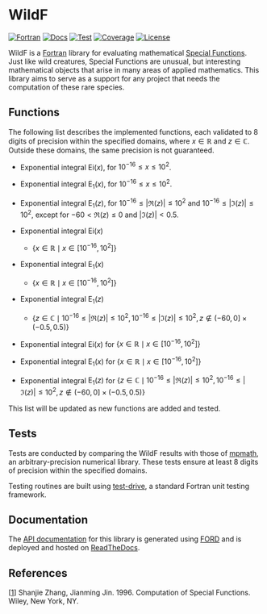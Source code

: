 # WildF

[![Fortran][Fortran Badge]][Fortran Website]
[![Docs][Docs Badge]][Docs Website]
[![Test][Test Badge]][Test Workflow]
[![Coverage][Coverage Badge]][Coverage Website]
[![License][License Badge]][License File]

WildF is a [Fortran][Fortran Website] library for evaluating mathematical [Special Functions]. Just like wild creatures, Special Functions are unusual, but interesting mathematical objects that arise in many areas of applied mathematics. This library aims to serve as a support for any project that needs the computation of these rare species.

## Functions
The following list describes the implemented functions, each validated to 8 digits of precision within the specified domains, where $x \in \mathbb{R}$ and $z \in \mathbb{C}$. Outside these domains, the same precision is not guaranteed.

* Exponential integral $\mathrm{Ei}(x)$, for $10^{-16} \leq x \leq 10^2$.
* Exponential integral $\mathrm{E}_1(x)$, for $10^{-16} \leq x \leq 10^2$.
* Exponential integral $\mathrm{E}_1(z)$, for $10^{-16} \leq \left| \Re(z) \right| \leq 10^2$ and $10^{-16} \leq \left| \Im(z) \right| \leq 10^2$, except for $-60 \lt \Re(z) \leq 0$ and $\left| \Im(z) \right| \lt 0.5$.

* Exponential integral $\mathrm{Ei}(x)$
    * $\{ x \in \mathbb{R} \mid  x \in [10^{-16}, 10^2] \}$
* Exponential integral $\mathrm{E}_1(x)$
    * $\{ x \in \mathbb{R} \mid  x \in [10^{-16}, 10^2] \}$
* Exponential integral $\mathrm{E}_1(z)$
    * $\{ z \in \mathbb{C} \mid 10^{-16} \leq |\Re(z)| \leq 10^2, 10^{-16} \leq |\Im(z)| \leq 10^2, z \notin (-60, 0] \times (-0.5, 0.5) \}$

* Exponential integral $\mathrm{Ei}(x)$ for $\lbrace x \in \mathbb{R} \mid  x \in [10^{-16}, 10^2] \rbrace$
* Exponential integral $\mathrm{E}_1(x)$ for $\lbrace x \in \mathbb{R} \mid  x \in [10^{-16}, 10^2] \rbrace$
* Exponential integral $\mathrm{E}_1(z)$ for $\lbrace z \in \mathbb{C} \mid 10^{-16} \leq |\Re(z)| \leq 10^2, 10^{-16} \leq |\Im(z)| \leq 10^2, z \notin (-60, 0] \times (-0.5, 0.5) \rbrace$

This list will be updated as new functions are added and tested.

## Tests
Tests are conducted by comparing the WildF results with those of [mpmath], an arbitrary-precision numerical library. These tests ensure at least 8 digits of precision within the specified domains.

Testing routines are built using [test-drive], a standard Fortran unit testing framework.

## Documentation
The [API documentation][Docs Website] for this library is generated using [FORD] and is deployed and hosted on [ReadTheDocs].

## References
[[1][Book Zhang]] Shanjie Zhang, Jianming Jin. 1996. Computation of Special Functions. Wiley, New York, NY.

<!-- Links -->
<!-- Badges -->
[Fortran Website]: https://fortran-lang.org/
[Fortran Badge]: https://img.shields.io/badge/Fortran-734f96?logo=fortran&style=flat
[Docs Website]: https://wildf.readthedocs.io/
[Docs Badge]: https://img.shields.io/readthedocs/wildf?color=blue
[Test Workflow]: https://github.com/rodpcastro/wildf/actions/workflows/CI.yml
[Test Badge]: https://github.com/rodpcastro/wildf/actions/workflows/CI.yml/badge.svg
[Coverage Website]: https://app.codecov.io/gh/rodpcastro/wildf
[Coverage Badge]: https://codecov.io/github/rodpcastro/wildf/badge.svg
[License File]: https://github.com/rodpcastro/wildf/blob/main/LICENSE
[License Badge]: https://img.shields.io/badge/License-MIT-yellow
<!-- Introduction -->
[Special Functions]: https://www.britannica.com/science/special-function
<!-- Tests -->
[mpmath]: https://mpmath.org/
[test-drive]: https://github.com/fortran-lang/test-drive
<!-- Documentation -->
[FORD]: https://forddocs.readthedocs.io/
[ReadTheDocs]: https://about.readthedocs.com/
<!-- References -->
[Book Zhang]: https://search.worldcat.org/title/33971114
